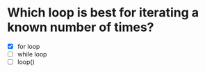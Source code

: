 # Which loop is best for iterating a known number of times?
- [x] for loop
- [ ] while loop
- [ ] loop()

